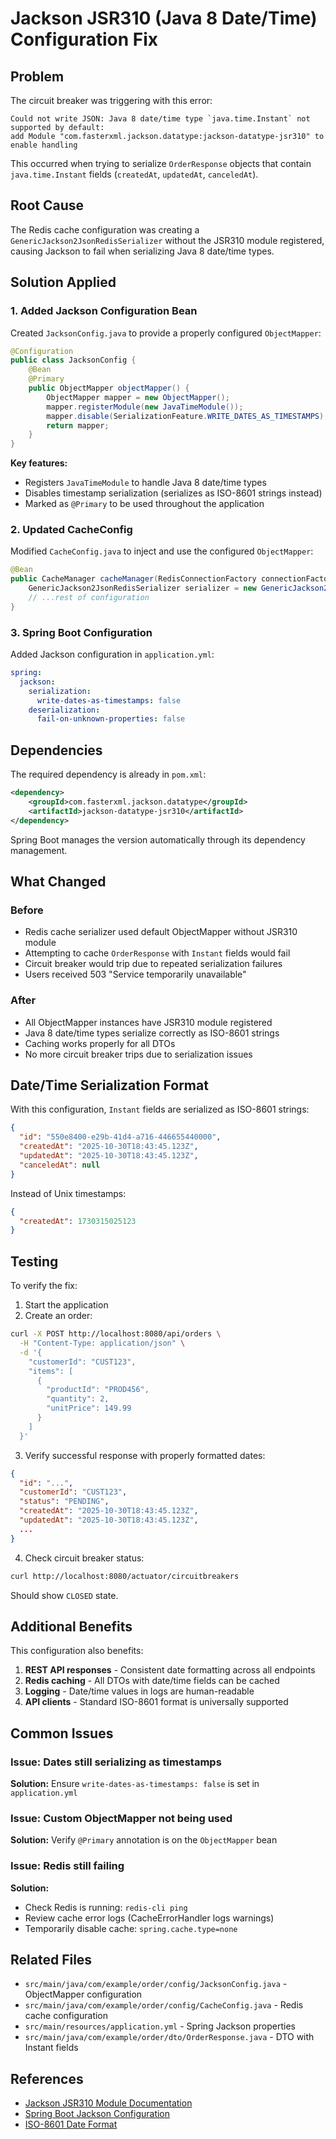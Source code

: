 # Jackson JSR310 (Java 8 Date/Time) Configuration Fix

## Problem

The circuit breaker was triggering with this error:
```
Could not write JSON: Java 8 date/time type `java.time.Instant` not supported by default: 
add Module "com.fasterxml.jackson.datatype:jackson-datatype-jsr310" to enable handling
```

This occurred when trying to serialize `OrderResponse` objects that contain `java.time.Instant` fields (`createdAt`, `updatedAt`, `canceledAt`).

## Root Cause

The Redis cache configuration was creating a `GenericJackson2JsonRedisSerializer` without the JSR310 module registered, causing Jackson to fail when serializing Java 8 date/time types.

## Solution Applied

### 1. Added Jackson Configuration Bean

Created `JacksonConfig.java` to provide a properly configured `ObjectMapper`:

```java
@Configuration
public class JacksonConfig {
    @Bean
    @Primary
    public ObjectMapper objectMapper() {
        ObjectMapper mapper = new ObjectMapper();
        mapper.registerModule(new JavaTimeModule());
        mapper.disable(SerializationFeature.WRITE_DATES_AS_TIMESTAMPS);
        return mapper;
    }
}
```

**Key features:**
- Registers `JavaTimeModule` to handle Java 8 date/time types
- Disables timestamp serialization (serializes as ISO-8601 strings instead)
- Marked as `@Primary` to be used throughout the application

### 2. Updated CacheConfig

Modified `CacheConfig.java` to inject and use the configured `ObjectMapper`:

```java
@Bean
public CacheManager cacheManager(RedisConnectionFactory connectionFactory, ObjectMapper objectMapper) {
    GenericJackson2JsonRedisSerializer serializer = new GenericJackson2JsonRedisSerializer(objectMapper);
    // ...rest of configuration
}
```

### 3. Spring Boot Configuration

Added Jackson configuration in `application.yml`:

```yaml
spring:
  jackson:
    serialization:
      write-dates-as-timestamps: false
    deserialization:
      fail-on-unknown-properties: false
```

## Dependencies

The required dependency is already in `pom.xml`:

```xml
<dependency>
    <groupId>com.fasterxml.jackson.datatype</groupId>
    <artifactId>jackson-datatype-jsr310</artifactId>
</dependency>
```

Spring Boot manages the version automatically through its dependency management.

## What Changed

### Before
- Redis cache serializer used default ObjectMapper without JSR310 module
- Attempting to cache `OrderResponse` with `Instant` fields would fail
- Circuit breaker would trip due to repeated serialization failures
- Users received 503 "Service temporarily unavailable"

### After
- All ObjectMapper instances have JSR310 module registered
- Java 8 date/time types serialize correctly as ISO-8601 strings
- Caching works properly for all DTOs
- No more circuit breaker trips due to serialization issues

## Date/Time Serialization Format

With this configuration, `Instant` fields are serialized as ISO-8601 strings:

```json
{
  "id": "550e8400-e29b-41d4-a716-446655440000",
  "createdAt": "2025-10-30T18:43:45.123Z",
  "updatedAt": "2025-10-30T18:43:45.123Z",
  "canceledAt": null
}
```

Instead of Unix timestamps:
```json
{
  "createdAt": 1730315025123
}
```

## Testing

To verify the fix:

1. Start the application
2. Create an order:
```bash
curl -X POST http://localhost:8080/api/orders \
  -H "Content-Type: application/json" \
  -d '{
    "customerId": "CUST123",
    "items": [
      {
        "productId": "PROD456",
        "quantity": 2,
        "unitPrice": 149.99
      }
    ]
  }'
```

3. Verify successful response with properly formatted dates:
```json
{
  "id": "...",
  "customerId": "CUST123",
  "status": "PENDING",
  "createdAt": "2025-10-30T18:43:45.123Z",
  "updatedAt": "2025-10-30T18:43:45.123Z",
  ...
}
```

4. Check circuit breaker status:
```bash
curl http://localhost:8080/actuator/circuitbreakers
```

Should show `CLOSED` state.

## Additional Benefits

This configuration also benefits:

1. **REST API responses** - Consistent date formatting across all endpoints
2. **Redis caching** - All DTOs with date/time fields can be cached
3. **Logging** - Date/time values in logs are human-readable
4. **API clients** - Standard ISO-8601 format is universally supported

## Common Issues

### Issue: Dates still serializing as timestamps
**Solution:** Ensure `write-dates-as-timestamps: false` is set in `application.yml`

### Issue: Custom ObjectMapper not being used
**Solution:** Verify `@Primary` annotation is on the `ObjectMapper` bean

### Issue: Redis still failing
**Solution:** 
- Check Redis is running: `redis-cli ping`
- Review cache error logs (CacheErrorHandler logs warnings)
- Temporarily disable cache: `spring.cache.type=none`

## Related Files

- `src/main/java/com/example/order/config/JacksonConfig.java` - ObjectMapper configuration
- `src/main/java/com/example/order/config/CacheConfig.java` - Redis cache configuration
- `src/main/resources/application.yml` - Spring Jackson properties
- `src/main/java/com/example/order/dto/OrderResponse.java` - DTO with Instant fields

## References

- [Jackson JSR310 Module Documentation](https://github.com/FasterXML/jackson-modules-java8)
- [Spring Boot Jackson Configuration](https://docs.spring.io/spring-boot/docs/current/reference/html/howto.html#howto.spring-mvc.customize-jackson-objectmapper)
- [ISO-8601 Date Format](https://en.wikipedia.org/wiki/ISO_8601)

